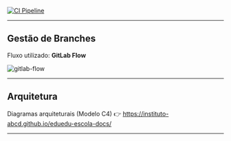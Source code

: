 [![CI Pipeline](https://github.com/instituto-abcd/eduedu-escola-admin/actions/workflows/ci-pipeline.yml/badge.svg)](https://github.com/instituto-abcd/eduedu-escola-admin/actions/workflows/ci-pipeline.yml)

---

## Gestão de Branches

Fluxo utilizado: **GitLab Flow**

![gitlab-flow](https://i.imgur.com/ZVS8XcV.png)

---

## Arquitetura

Diagramas arquiteturais (Modelo C4) :point_right:
https://instituto-abcd.github.io/eduedu-escola-docs/

---
